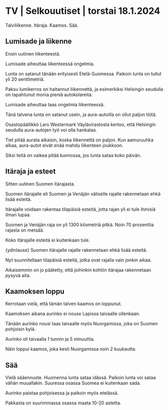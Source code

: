 TV \| Selkouutiset \| torstai 18.1.2024
=======================================

Talviliikenne. Itäraja. Kaamos. Sää.

Lumisade ja liikenne
--------------------

Ensin uutinen liikenteestä.

Lumisade aiheuttaa liikenteessä ongelmia.

Lunta on satanut tänään erityisesti Etelä-Suomessa. Paikoin lunta on tullut yli 20 senttimetriä.

Paksu lumikerros on haitannut liikennettä, ja esimerkiksi Helsingin seudulla on tapahtunut monia pieniä autokolareita.

Lumisade aiheuttaa taas ongelmia liikenteessä.

Tänä talvena lunta on satanut usein, ja aura-autoilla on ollut paljon töitä.

Osastopäällikkö Lars Westermark Väylävirastosta kertoo, että Helsingin seudulla aura-autojen työ voi olla hankalaa.

Tiet pitää aurata aikaisin, koska liikennettä on paljon. Kun aamuruuhka alkaa, aura-autot eivät enää mahdu liikenteen joukkoon.

Siksi teitä on vaikea pitää kunnossa, jos lunta sataa koko päivän.

Itäraja ja esteet
-----------------

Sitten uutinen Suomen itärajasta.

Suomen itärajalle eli Suomen ja Venäjän väliselle rajalle rakennetaan ehkä lisää esteitä.

Itärajalle voidaan rakentaa tilapäisiä esteitä, jotta rajan yli ei tule ihmisiä ilman lupaa.

Suomen ja Venäjän raja on yli 1300 kilometriä pitkä. Noin 70 prosenttia rajasta on metsää.

Koko itärajalle esteitä ei kuitenkaan tule.

{ydinlause} Suomen itärajalle rajalle rakennetaan ehkä lisää esteitä.

Nyt suunnitellaan tilapäisiä esteitä, jotka ovat rajalla vain jonkin aikaa.

Aikaisemmin on jo päätetty, että joihinkin kohtiin itärajaa rakennetaan pysyvä aita.

Kaamoksen loppu
---------------

Kerrotaan vielä, että tämän talven kaamos on loppunut.

Kaamoksen aikana aurinko ei nouse Lapissa taivaalle ollenkaan.

Tänään aurinko nousi taas taivaalle myös Nuorgamissa, joka on Suomen pohjoisin kylä.

Aurinko oli taivaalla 1 tunnin ja 5 minuuttia.

Näin loppui kaamos, joka kesti Nuorgamissa noin 2 kuukautta.

Sää
---

Vielä sääennuste. Huomenna lunta sataa idässä. Paikoin lunta voi sataa vähän muuallakin. Suuressa osassa Suomea ei kuitenkaan sada.

Aurinko paistaa pohjoisessa ja paikoin myös etelässä.

Pakkasta on suurimmassa osassa maata 10-20 astetta.

